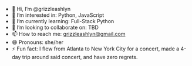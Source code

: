 - 👋 Hi, I’m @grizzleashlyn
- 👀 I’m interested in: Python, JavaScript
- 🌱 I’m currently learning: Full-Stack Python
- 💞️ I’m looking to collaborate on: TBD
- 📫 How to reach me: grizzleashlyn@gmail.com
- 😄 Pronouns: she/her
- ⚡ Fun fact: I flew from Atlanta to New York City for a concert, made a 4-day trip around said concert, and have zero regrets.

<!---
grizzleashlyn/grizzleashlyn is a ✨ special ✨ repository because its `README.md` (this file) appears on your GitHub profile.
You can click the Preview link to take a look at your changes.
--->
